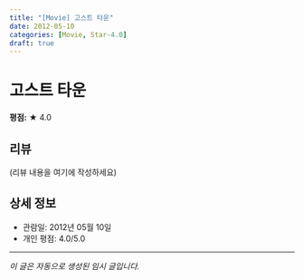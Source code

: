```yaml
---
title: "[Movie] 고스트 타운"
date: 2012-05-10
categories: [Movie, Star-4.0]
draft: true
---
```


# 고스트 타운

**평점:** ★ 4.0

## 리뷰

(리뷰 내용을 여기에 작성하세요)

## 상세 정보

- 관람일: 2012년 05월 10일
- 개인 평점: 4.0/5.0

---

*이 글은 자동으로 생성된 임시 글입니다.*
